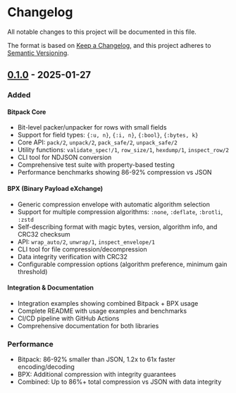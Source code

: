 # Changelog

All notable changes to this project will be documented in this file.

The format is based on [Keep a Changelog](https://keepachangelog.com/en/1.0.0/),
and this project adheres to [Semantic Versioning](https://semver.org/spec/v2.0.0.html).

## [0.1.0] - 2025-01-27

### Added

#### Bitpack Core
- Bit-level packer/unpacker for rows with small fields
- Support for field types: `{:u, n}`, `{:i, n}`, `{:bool}`, `{:bytes, k}`
- Core API: `pack/2`, `unpack/2`, `pack_safe/2`, `unpack_safe/2`
- Utility functions: `validate_spec!/1`, `row_size/1`, `hexdump/1`, `inspect_row/2`
- CLI tool for NDJSON conversion
- Comprehensive test suite with property-based testing
- Performance benchmarks showing 86-92% compression vs JSON

#### BPX (Binary Payload eXchange)
- Generic compression envelope with automatic algorithm selection
- Support for multiple compression algorithms: `:none`, `:deflate`, `:brotli`, `:zstd`
- Self-describing format with magic bytes, version, algorithm info, and CRC32 checksum
- API: `wrap_auto/2`, `unwrap/1`, `inspect_envelope/1`
- CLI tool for file compression/decompression
- Data integrity verification with CRC32
- Configurable compression options (algorithm preference, minimum gain threshold)

#### Integration & Documentation
- Integration examples showing combined Bitpack + BPX usage
- Complete README with usage examples and benchmarks
- CI/CD pipeline with GitHub Actions
- Comprehensive documentation for both libraries

### Performance
- Bitpack: 86-92% smaller than JSON, 1.2x to 61x faster encoding/decoding
- BPX: Additional compression with integrity guarantees
- Combined: Up to 86%+ total compression vs JSON with data integrity

[0.1.0]: https://github.com/angelorange/bitpack/releases/tag/v0.1.0
